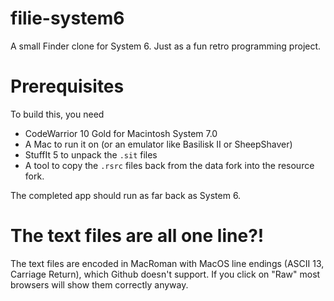# filie-system6
A small Finder clone for System 6. Just as a fun retro programming project.

# Prerequisites
To build this, you need

* CodeWarrior 10 Gold for Macintosh System 7.0
* A Mac to run it on (or an emulator like Basilisk II or SheepShaver)
* StuffIt 5 to unpack the `.sit` files
* A tool to copy the `.rsrc` files back from the data fork into the resource fork.

The completed app should run as far back as System 6.

# The text files are all one line?!
The text files are encoded in MacRoman with MacOS line endings (ASCII 13,
Carriage Return), which Github doesn't support. If you click on "Raw" most
browsers will show them correctly anyway.
